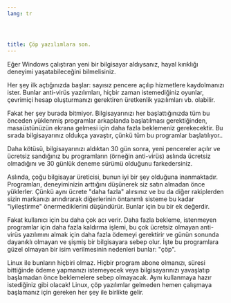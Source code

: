 ```yaml
---
lang: tr




title: Çöp yazılımlara son.
---
```


Eğer Windows çalıştıran yeni bir bilgisayar aldıysanız, hayal kırıklığı deneyimi yaşatabileceğini bilmelisiniz.

Her şey ilk açtığınızda başlar: sayısız pencere açılıp hizmetlere kaydolmanızı ister. Bunlar anti-virüs yazılımları, hiçbir zaman istemediğiniz oyunlar, çevrimiçi hesap oluşturmanızı gerektiren üretkenlik yazılımları vb. olabilir.

Fakat her şey burada bitmiyor. Bilgisayarınızı her başlattığınızda tüm bu önceden yüklenmiş programlar arkaplanda başlatılması gerektiğinden, masaüstünüzün ekrana gelmesi için daha fazla beklemeniz gerekecektir. Bu sırada bilgisayarınız oldukça yavaştır, çünkü tüm bu programlar başlatılıyor..

Daha kötüsü, bilgisayarınızı aldıktan 30 gün sonra, yeni pencereler açılır ve ücretsiz sandığınız bu programların (örneğin anti-virüs) aslında ücretsiz olmadığını ve 30 günlük deneme sürümü olduğunu farkedersiniz.

Aslında, çoğu bilgisayar üreticisi, bunun iyi bir şey olduğuna inanmaktadır. Programları, deneyiminizin arttığını düşünerek siz satın almadan önce yüklerler. Çünkü aynı ücrete "daha fazla" alırsınız ve bu da diğer rakiplerden sizin markanızı arındırarak diğerlerinin öntanımlı sisteme bu kadar "iyileştirme" önermediklerini düşündürür. Bunlar için bu bir ek değerdir.

Fakat kullanıcı için bu daha çok acı verir. Daha fazla bekleme, istenmeyen programlar için daha fazla kaldırma işlemi, bu çok ücretsiz olmayan anti-virüs yazılımını almak için daha fazla ödemeyi gerektirir ve günün sonunda dayanıklı olmayan ve şişmiş bir bilgisayara sebep olur. İşte bu programlara güzel olmayan bir isim verilmesinin nedenleri bunlar: "çöp".

Linux ile bunların hiçbiri olmaz. Hiçbir program abone olmanızı, süresi bittiğinde ödeme yapmanızı istemeyecek veya bilgisayarınızı yavaşlatıp başlamadan önce beklemelere sebep olmayacak. Aynı kullanmaya hazır istediğiniz gibi olacak! Linux, çöp yazılımlar gelmeden hemen çalışmaya başlamanız için gereken her şey ile birlikte gelir.





